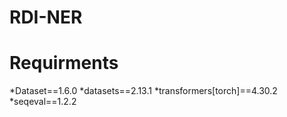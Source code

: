 # RDI-NER

# Requirments
*Dataset==1.6.0
*datasets==2.13.1
*transformers[torch]==4.30.2
*seqeval==1.2.2

